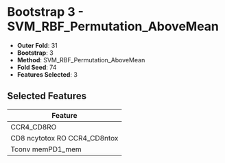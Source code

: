 # Bootstrap 3 - SVM_RBF_Permutation_AboveMean

- **Outer Fold**: 31
- **Bootstrap**: 3
- **Method**: SVM_RBF_Permutation_AboveMean
- **Fold Seed**: 74
- **Features Selected**: 3

## Selected Features

| Feature |
|---------|
| CCR4_CD8RO |
| CD8 ncytotox RO CCR4_CD8ntox |
| Tconv memPD1_mem |
